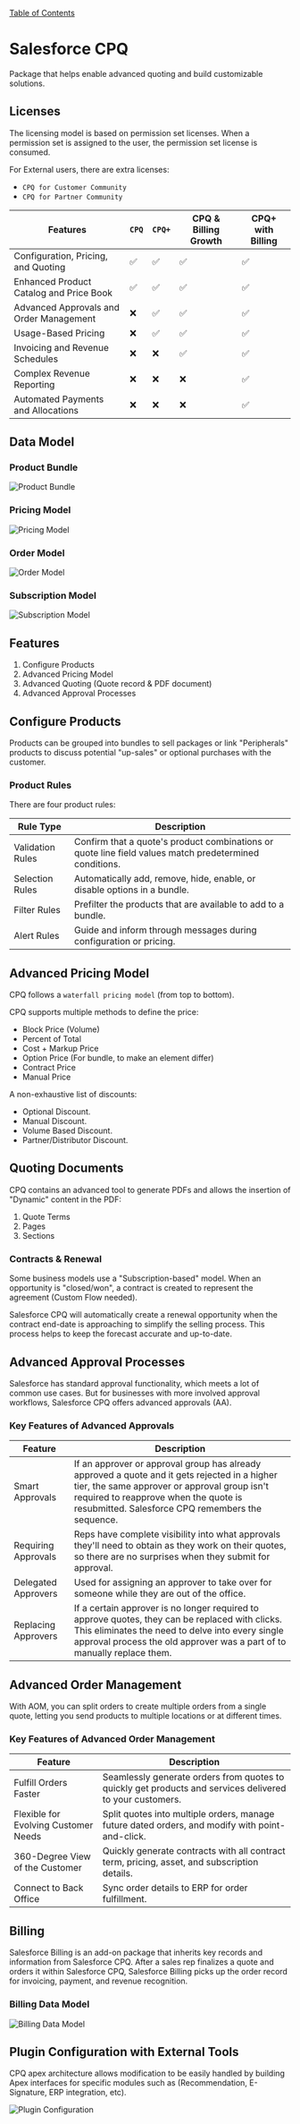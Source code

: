 [Table of Contents](../Documentation.md)

# Salesforce CPQ

Package that helps enable advanced quoting and build customizable solutions.

## Licenses

The licensing model is based on permission set licenses. When a permission set is assigned to the user, the permission set license is consumed.

For External users, there are extra licenses:

- `CPQ for Customer Community`
- `CPQ for Partner Community`

| Features                                            | `CPQ` | `CPQ+` | CPQ & Billing Growth | CPQ+ with Billing |
|-----------------------------------------------------|-------|--------|-----------------------|-------------------|
| Configuration, Pricing, and Quoting                 | ✅    | ✅     | ✅                    | ✅                |
| Enhanced Product Catalog and Price Book             | ✅    | ✅     | ✅                    | ✅                |
| Advanced Approvals and Order Management             | ❌    | ✅     | ✅                    | ✅                |
| Usage-Based Pricing                                 | ❌    | ✅     | ✅                    | ✅                |
| Invoicing and Revenue Schedules                     | ❌    | ❌     | ✅                    | ✅                |
| Complex Revenue Reporting                           | ❌    | ❌     | ❌                    | ✅                |
| Automated Payments and Allocations                  | ❌    | ❌     | ❌                    | ✅                |

## Data Model

### Product Bundle
![Product Bundle](../../Images/CTA%20-%20Diagrams%20-%20CPQ%20-%20Product.png)

### Pricing Model
![Pricing Model](../../Images/CTA%20-%20Diagrams%20-%20CPQ%20-%20Pricing.png)

### Order Model
![Order Model](../../Images/CTA%20-%20Diagrams%20-%20CPQ%20-%20Order.png)

### Subscription Model
![Subscription Model](../../Images/CTA%20-%20Diagrams%20-%20CPQ%20-%20Subscription.png)

## Features

1. Configure Products
2. Advanced Pricing Model
3. Advanced Quoting (Quote record & PDF document)
4. Advanced Approval Processes

## Configure Products

Products can be grouped into bundles to sell packages or link "Peripherals" products to discuss potential "up-sales" or optional purchases with the customer.

### Product Rules

There are four product rules:

| Rule Type        | Description                                                                                           |
|------------------|-------------------------------------------------------------------------------------------------------|
| Validation Rules | Confirm that a quote's product combinations or quote line field values match predetermined conditions. |
| Selection Rules | Automatically add, remove, hide, enable, or disable options in a bundle.                               |
| Filter Rules     | Prefilter the products that are available to add to a bundle.                                           |
| Alert Rules      | Guide and inform through messages during configuration or pricing.                                      |

## Advanced Pricing Model

CPQ follows a `waterfall pricing model` (from top to bottom).

CPQ supports multiple methods to define the price:

- Block Price (Volume)
- Percent of Total
- Cost + Markup Price
- Option Price (For bundle, to make an element differ)
- Contract Price
- Manual Price

A non-exhaustive list of discounts:

- Optional Discount.
- Manual Discount.
- Volume Based Discount.
- Partner/Distributor Discount.

## Quoting Documents

CPQ contains an advanced tool to generate PDFs and allows the insertion of "Dynamic" content in the PDF:

1. Quote Terms
2. Pages
3. Sections

### Contracts & Renewal

Some business models use a "Subscription-based" model. When an opportunity is "closed/won", a contract is created to represent the agreement (Custom Flow needed).

Salesforce CPQ will automatically create a renewal opportunity when the contract end-date is approaching to simplify the selling process. This process helps to keep the forecast accurate and up-to-date.

## Advanced Approval Processes

Salesforce has standard approval functionality, which meets a lot of common use cases. But for businesses with more involved approval workflows, Salesforce CPQ offers advanced approvals (AA).

### Key Features of Advanced Approvals

| Feature                     | Description                                                                                                   |
|-----------------------------|---------------------------------------------------------------------------------------------------------------|
| Smart Approvals             | If an approver or approval group has already approved a quote and it gets rejected in a higher tier, the same approver or approval group isn't required to reapprove when the quote is resubmitted. Salesforce CPQ remembers the sequence. |
| Requiring Approvals         | Reps have complete visibility into what approvals they'll need to obtain as they work on their quotes, so there are no surprises when they submit for approval. |
| Delegated Approvers         | Used for assigning an approver to take over for someone while they are out of the office.                       |
| Replacing Approvers         | If a certain approver is no longer required to approve quotes, they can be replaced with clicks. This eliminates the need to delve into every single approval process the old approver was a part of to manually replace them. |

## Advanced Order Management

With AOM, you can split orders to create multiple orders from a single quote, letting you send products to multiple locations or at different times.

### Key Features of Advanced Order Management

| Feature                              | Description                                                                                         |
|--------------------------------------|-----------------------------------------------------------------------------------------------------|
| Fulfill Orders Faster                 | Seamlessly generate orders from quotes to quickly get products and services delivered to your customers. |
| Flexible for Evolving Customer Needs  | Split quotes into multiple orders, manage future dated orders, and modify with point-and-click.       |
| 360-Degree View of the Customer       | Quickly generate contracts with all contract term, pricing, asset, and subscription details.           |
| Connect to Back Office                | Sync order details to ERP for order fulfillment.                                                       |

## Billing

Salesforce Billing is an add-on package that inherits key records and information from Salesforce CPQ. After a sales rep finalizes a quote and orders it within Salesforce CPQ, Salesforce Billing picks up the order record for invoicing, payment, and revenue recognition.

### Billing Data Model

![Billing Data Model](../../Images/CTA%20-%20Diagrams%20-%20CPQ%20-%20Billing.png)

## Plugin Configuration with External Tools

CPQ apex architecture allows modification to be easily handled by building Apex interfaces for specific modules such as (Recommendation, E-Signature, ERP integration, etc).

![Plugin Configuration](../../Images/CPQ_admin_customisation.png)
